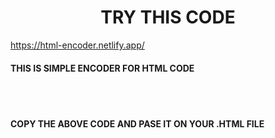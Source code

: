 <CENTER><H1> TRY THIS CODE </H1></CENTER>

https://html-encoder.netlify.app/

<h4>THIS IS SIMPLE ENCODER FOR HTML CODE</h4>
<br>
<code><script language="javascript">document.write( unescape( 'PASTE YOUR ENCRYPTED CODE HERE' ))</script></code>
<br>
<h4>COPY THE ABOVE CODE AND PASE IT ON YOUR .HTML FILE </h4>
